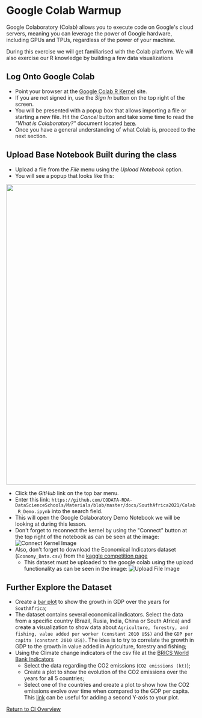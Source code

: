 # Google Colab Warmup

Google Colaboratory (Colab) allows you to execute code on Google's cloud
servers, meaning you can leverage the power of Google hardware, including GPUs
and TPUs, regardless of the power of your machine. 

During this exercise we will get familiarised with the Colab platform. We will
also exercise our R knowledge by building a few data visualizations 

## Log Onto Google Colab
* Point your browser at the [Google Colab R Kernel](https://colab.to/r)
  site.
* If you are not signed in, use the _Sign In_ button on the top right of
  the screen. 
* You will be presented with a popup box that allows importing a file or
  starting a new file. Hit the _Cancel_ button and take some time to read
  the _"What is Colaboratory?"_ document located [here](https://colab.research.google.com/notebooks/intro.ipynb#scrollTo=5fCEDCU_qrC0). 
* Once you have a general understanding of what Colab is, proceed to the
  next section.

## Upload Base Notebook Built during the class
* Upload a file from the _File_ menu using the _Upload Notebook_ option. 
* You will see a popup that looks like this:
<img src="https://github.com/CODATA-RDA-DataScienceSchools/Materials/blob/master/docs/SouthAfrica2021/Colab_Open.png" width="800"/>

* Click the _GitHub_ link on the top bar menu.
* Enter this link:
  `https://github.com/CODATA-RDA-DataScienceSchools/Materials/blob/master/docs/SouthAfrica2021/Colab_R_Demo.ipynb`
  into the search field.
* This will open the Google Colaboratory Demo Notebook we will
  be looking at during this lesson.
* Don't forget to reconnect the kernel by using the "Connect" button at the
  top right of the notebook as can be seen at the image:
![Connect Kernel Image](connect_kernel.png)
* Also, don't forget to download the Economical Indicators dataset
  (`Economy_Data.csv`) from the [kaggle competition page](https://www.kaggle.com/docstein/brics-world-bank-indicators)
    * This dataset must be uploaded to the google colab using the upload functionality as can be seen in the image:
![Upload File Image](file_upload.png)

## Further Explore the Dataset
* Create a [bar plot](http://www.sthda.com/english/wiki/ggplot2-barplots-quick-start-guide-r-software-and-data-visualization)
  to show the growth in GDP over the years for `SouthAfrica`;
* The dataset contains several economical indicators. Select the data from
  a specific country (Brazil, Rusia, India, China or South Africa) and
  create a visualization to show data about `Agriculture, forestry, and
  fishing, value added per worker (constant 2010 US$)` and the `GDP per
  capita (constant 2010 US$)`. The idea is to try to correlate the growth
  in GDP to the growth in value added in Agriculture, forestry and fishing;
* Using the Climate change indicators of the csv file at the [BRICS World Bank Indicators](https://www.kaggle.com/docstein/brics-world-bank-indicators)
  * Select the data regarding the CO2 emissions (`CO2 emissions (kt)`);
  * Create a plot to show the evolution of the CO2 emissions over the
    years for all 5 countries;
  * Select one of the countries and create a plot to show how the
    CO2 emissions evolve over time when compared to the GDP per capita.
    This [link](https://www.r-graph-gallery.com/line-chart-dual-Y-axis-ggplot2.html) 
    can be useful for adding a second Y-axis to your plot.

[Return to CI Overview](00-Hands_on_Exercise_Overview.md)
